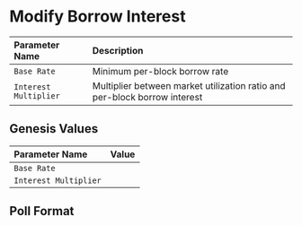 # Modify Borrow Interest





| Parameter Name | Description |
| :--- | :--- |
| `Base Rate` | Minimum per-block borrow rate |
| `Interest Multiplier` | Multiplier between market utilization ratio and per-block borrow interest |









## Genesis Values

| Parameter Name | Value |
| :--- | :--- |
| `Base Rate` |  |
| `Interest Multiplier` |  |

## Poll Format



